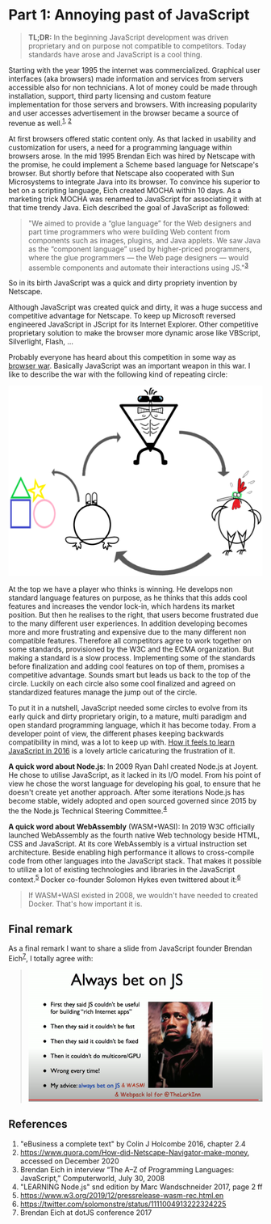 ﻿# Part 1: Annoying past of JavaScript

> **TL;DR:** In the beginning JavaScript development was driven proprietary and on purpose not compatible to competitors. Today standards have arose and JavaScript is a cool thing.

Starting with the year 1995 the internet was commercialized. Graphical user interfaces (aka browsers) made information and services from servers accessible also for non technicians. A lot of money could be made through installation, support, third party licensing and custom feature implementation for those servers and browsers. With increasing popularity and user accesses advertisement in the browser became a source of revenue as well.<sup>[1](#References), [2](#References)</sup>

At first browsers offered static content only. As that lacked in usability and customization for users, a need for a programming language within browsers arose. In the mid 1995 Brendan Eich was hired by Netscape with the promise, he could implement a Scheme based language for Netscape's browser. But shortly before that Netscape also cooperated with Sun Microsystems to integrate Java into its browser. To convince his superior to bet on a scripting language, Eich created MOCHA within 10 days. As a marketing trick MOCHA was renamed to JavaScript for associating it with at that time trendy Java. Eich described the goal of JavaScript as followed:

> "We aimed to provide a “glue language” for the Web designers and part time programmers who were building Web content from components such as images, plugins, and Java applets. We saw Java as the “component language” used by higher-priced programmers, where the glue programmers — the Web page designers — would assemble components and automate their interactions using JS."<sup>[3](#References)</sup>

So in its birth JavaScript was a quick and dirty propriety invention by Netscape.

Although JavaScript was created quick and dirty, it was a huge success and competitive advantage for Netscape. To keep up Microsoft reversed engineered JavaScript in JScript for its Internet Explorer. Other competitive proprietary solution to make the browser more dynamic arose like VBScript, Silverlight, Flash, ... 

Probably everyone has heard about this competition in some way as [browser war](https://www.google.com/search?q=browser+war). Basically JavaScript was an important weapon in this war. I like to describe the war with the following kind of repeating circle:

![circle-of-browser-war](circle-of-browser-war.png)

At the top we have a player who thinks is winning. He develops non standard language features on purpose, as he thinks that this adds cool features and increases the vendor lock-in, which hardens its market position. But then he realises to the right, that users become frustrated due to the many different user experiences. In addition developing becomes more and more frustrating and expensive due to the many different non compatible features. Therefore all competitors agree to work together on some standards, provisioned by the W3C and the ECMA organization. But making a standard is a slow process. Implementing some of the standards before finalization and adding cool features on top of them, promises a competitive advantage. Sounds smart but leads us back to the top of the circle. Luckily on each circle also some cool finalized and agreed on standardized features manage the jump out of the circle. 

To put it in a nutshell, JavaScript needed some circles to evolve from its early quick and dirty proprietary origin, to a mature, multi paradigm and open standard programming language, which it has become today. From a developer point of view, the different phases keeping backwards compatibility in mind, was a lot to keep up with. [How it feels to learn JavaScript in 2016](https://hackernoon.com/how-it-feels-to-learn-javascript-in-2016-d3a717dd577f) is a lovely article caricaturing the frustration of it.

**A quick word about Node.js**: In 2009 Ryan Dahl created Node.js at Joyent. He chose to utilise JavaScript, as it lacked in its I/O model. From his point of view he chose the worst language for developing his goal, to ensure that he doesn't create yet another approach. After some iterations Node.js has become stable, widely adopted and open sourced governed since 2015 by the the Node.js Technical Steering Committee.<sup>[4](#References)</sup>

**A quick word about WebAssembly** (WASM+WASI): In 2019 W3C officially launched WebAssembly as the fourth native Web technology beside HTML, CSS and JavaScript. At its core WebAssembly is a virtual instruction set architecture. Beside enabling high performance it allows to cross-compile code from other languages into the JavaScript stack. That makes it possible to utilize a lot of existing technologies and libraries in the JavaScript context.<sup>[5](#References)</sup> Docker co-founder Solomon Hykes even twittered about it:<sup>[6](#References)</sup>

> If WASM+WASI existed in 2008, we wouldn't have needed to created Docker. That's how important it is.

## Final remark

As a final remark I want to share a slide from JavaScript founder Brendan Eich<sup>[7](#References)</sup>, I totally agree with:

> ![always-bet-on-JS](always-bet-on-JS.png)

## References

1. "eBusiness a complete text" by Colin J Holcombe 2016, chapter 2.4 
2. https://www.quora.com/How-did-Netscape-Navigator-make-money, accessed on December 2020
3. Brendan Eich in interview “The A–Z of Programming Languages: JavaScript,” Computerworld, July 30, 2008
4. "LEARNING Node.js" snd edition by Marc Wandschneider 2017, page 2 ff
5. https://www.w3.org/2019/12/pressrelease-wasm-rec.html.en
6. https://twitter.com/solomonstre/status/1111004913222324225
7. Brendan Eich at dotJS conference 2017

